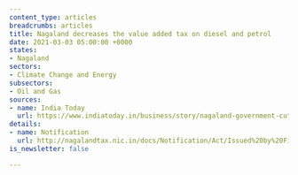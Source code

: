 ```yaml
---
content_type: articles
breadcrumbs: articles
title: Nagaland decreases the value added tax on diesel and petrol
date: 2021-03-03 05:00:00 +0000
states:
- Nagaland
sectors:
- Climate Change and Energy
subsectors:
- Oil and Gas
sources:
- name: India Today
  url: https://www.indiatoday.in/business/story/nagaland-government-cuts-taxes-on-petrol-and-diesel-1771900-2021-02-22
details:
- name: Notification
  url: http://nagalandtax.nic.in/docs/Notification/Act/Issued%20by%20Finance%20Department/Petroleum/2021/petro%20rate%20latest.jpg
is_newsletter: false

---
```

